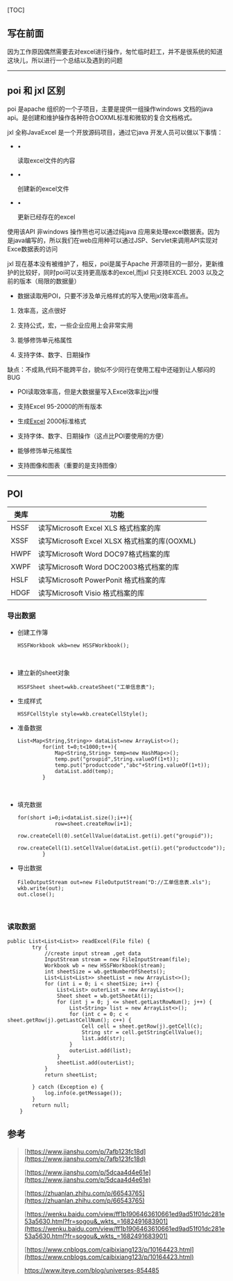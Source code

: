 [TOC]

## 写在前面

因为工作原因偶然需要去对excel进行操作，匆忙临时赶工，并不是很系统的知道这块儿，所以进行一个总结以及遇到的问题

------

## poi 和 jxl 区别

poi 是apache 组织的一个子项目，主要是提供一组操作windows 文档的java api。是创建和维护操作各种符合OOXML标准和微软的复合文档格式。

jxl 全称JavaExcel 是一个开放源码项目，通过它java 开发人员可以做以下事情：

- •

  读取excel文件的内容

- •

  创建新的excel文件

- •

  更新已经存在的excel

使用该API 非windows 操作熊也可以通过纯java 应用来处理excel数据表。因为是java编写的，所以我们在web应用种可以通过JSP、Servlet来调用API实现对Exce数据表的访问

jxl 现在基本没有被维护了，相反，poi是属于Apache 开源项目的一部分，更新维护的比较好，同时poi可以支持更高版本的excel,而jxl 只支持EXCEL 2003 以及之前的版本（局限的数据量）

- 数据读取用POI，只要不涉及单元格样式的写入使用jxl效率高点。

1. 效率高，这点很好


1. 支持公式，宏，一些企业应用上会非常实用


1. 能够修饰单元格属性


1. 支持字体、数字、日期操作	

缺点：不成熟,代码不能跨平台，貌似不少同行在使用工程中还碰到让人郁闷的BUG

- POI读取效率高，但是大数据量写入Excel效率比jxl慢

- 支持Excel 95-2000的所有版本


- 生成[Excel](https://link.zhihu.com/?target=https%3A//baike.baidu.com/item/Excel/9564) 2000标准格式


- 支持字体、数字、日期操作（这点比POI要使用的方便）


- 能够修饰单元格属性


- 支持图像和图表（重要的是支持图像）

------

## POI

| 类库   | 功能                                   |      |
| ---- | ------------------------------------ | ---- |
| HSSF | 读写Microsoft Excel XLS 格式档案的库         |      |
| XSSF | 读写Microsoft Excel XLSX 格式档案的库(OOXML) |      |
| HWPF | 读写Microsoft Word DOC97格式档案的库         |      |
| XWPF | 读写Microsoft Word DOC2003格式档案的库       |      |
| HSLF | 读写Microsoft PowerPonit 格式档案的库        |      |
| HDGF | 读写Microsoft Visio 格式档案的库             |      |

### 导出数据

- 创建工作簿

  ```
  HSSFWorkbook wkb=new HSSFWorkbook();
  ```

  ​

- 建立新的sheet对象

  ```
  HSSFSheet sheet=wkb.createSheet("工单信息表");
  ```

- 生成样式

  ``````
  HSSFCellStyle style=wkb.createCellStyle();
  ``````

- 准备数据

  ```
  List<Map<String,String>> dataList=new ArrayList<>();
          for(int t=0;t<1000;t++){
              Map<String,String> temp=new HashMap<>();
              temp.put("groupid",String.valueOf(1+t));
              temp.put("productcode","abc"+String.valueOf(1+t));
              dataList.add(temp);
          }

  ```

  ​

- 填充数据

  ```for(short i=0;i
  for(short i=0;i<dataList.size();i++){
              row=sheet.createRow(i+1);
              row.createCell(0).setCellValue(dataList.get(i).get("groupid"));
              row.createCell(1).setCellValue(dataList.get(i).get("productcode"));
          }
  ```

- 导出数据

  ```
  FileOutputStream out=new FileOutputStream("D://工单信息表.xls");
  wkb.write(out);
  out.close();
  ```

  ​

### 读取数据

```
public List<List<List>> readExcel(File file) {
        try {
            //create input stream ,get data
            InputStream stream = new FileInputStream(file);
            Workbook wb = new HSSFWorkbook(stream);
            int sheetSize = wb.getNumberOfSheets();
            List<List<List>> sheetList = new ArrayList<>();
            for (int i = 0; i < sheetSize; i++) {
                List<List> outerList = new ArrayList<>();
                Sheet sheet = wb.getSheetAt(i);
                for (int j = 0; j <= sheet.getLastRowNum(); j++) {
                    List<String> list = new ArrayList<>();
                    for (int c = 0; c < sheet.getRow(j).getLastCellNum(); c++) {
                        Cell cell = sheet.getRow(j).getCell(c);
                        String str = cell.getStringCellValue();
                        list.add(str);
                    }
                    outerList.add(list);
                }
                sheetList.add(outerList);
            }
            return sheetList;

        } catch (Exception e) {
            log.info(e.getMessage());
        }
        return null;
    }
```

## 参考

> [https://www.jianshu.com/p/7afb123fc18d](https://www.jianshu.com/p/7afb123fc18d)
>
> [https://www.jianshu.com/p/5dcaa4d4e61e](https://www.jianshu.com/p/5dcaa4d4e61e)
>
> [https://zhuanlan.zhihu.com/p/66543765](https://zhuanlan.zhihu.com/p/66543765)
>
> [https://wenku.baidu.com/view/ff1b1906463610661ed9ad51f01dc281e53a5630.html?fr=sogou&_wkts_=1682491683901](https://wenku.baidu.com/view/ff1b1906463610661ed9ad51f01dc281e53a5630.html?fr=sogou&_wkts_=1682491683901)
>
> [https://www.cnblogs.com/caibixiang123/p/10164423.html](https://www.cnblogs.com/caibixiang123/p/10164423.html)
>
> https://www.iteye.com/blog/universes-854485
